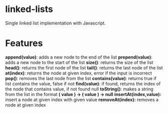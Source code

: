 # linked-lists

Single linked list implementation with Javascript.

# Features

**append(value)**: adds a new node to the end of the list
**prepend(value)**: adds a new node to the start of the list
**size()**: returns the size of the list
**head()**: returns the first node of the list
**tail()**: returns the last node of the list
**at(index)**: returns the node at given index, error if the input is incorrect
**pop()**: removes the last node from the list
**contains(value)**: returns true if list contains the value, false if not
**find(value)**: if found, returns the index of the node that contains value, if not found null
**toString()**: makes a string from the list in the format **( value ) -> ( value ) -> null**
**insertAt(index,value):** insert a node at given index with given value
**removeAt(index):** removes a node at given index
